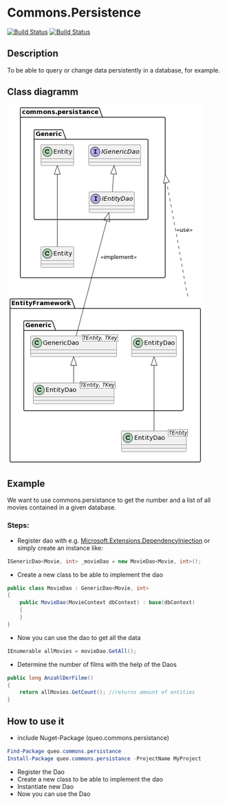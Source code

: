 # Commons.Persistence

[![Build Status](https://dev.azure.com/queo-commons/Commons-OpenSource/_apis/build/status%2FqueoGmbH.csharp-commons.persistence?branchName=main)](https://dev.azure.com/queo-commons/Commons-OpenSource/_build/latest?definitionId=4&branchName=main) [![Build Status](https://dev.azure.com/queo-commons/Commons-OpenSource/_apis/build/status%2FqueoGmbH.csharp-commons.persistence?branchName=develop)](https://dev.azure.com/queo-commons/Commons-OpenSource/_build/latest?definitionId=4&branchName=develop)

## Description
To be able to query or change data persistently in a database, for example. 

## Class diagramm 
![class diagramm](images/class_diagramm_commons_persistance.png)

## Example
We want to use commons.persistance to get the number and a list of all movies contained in a given database.

### Steps:

- Register dao with e.g. [Microsoft.Extensions.DependencyInjection](https://docs.microsoft.com/de-de/dotnet/api/microsoft.extensions.dependencyinjection?view=dotnet-plat-ext-6.0) or simply create an instance like:
  
```csharp
IGenericDao<Movie, int> _movieDao = new MovieDao<Movie, int>();
```

- Create a new class to be able to implement the dao

```csharp
public class MovieDao : GenericDao<Movie, int>
{
    public MovieDao(MovieContext dbContext) : base(dbContext)
    {
    }
}
```

- Now you can use the dao to get all the data

```csharp
IEnumerable allMovies = movieDao.GetAll();
```

- Determine the number of films with the help of the Daos

```csharp
public long AnzahlDerFilme()
{
    return allMovies.GetCount(); //returns amount of entities
}
```

## How to use it
- include Nuget-Package (queo.commons.persistance)

```powershell
Find-Package queo.commons.persistance 
Install-Package queo.commons.persistance -ProjectName MyProject
```

- Register the Dao
- Create a new class to be able to implement the dao
- Instantiate new Dao 
- Now you can use the Dao